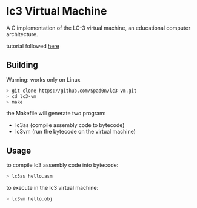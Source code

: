 # lc3 Virtual Machine

A C implementation of the LC-3 virtual machine, an educational computer architecture.

tutorial followed [here](https://www.jmeiners.com/lc3-vm/)

## Building

Warning: works only on Linux

```bash
> git clone https://github.com/Spad0n/lc3-vm.git
> cd lc3-vm
> make
```

the Makefile will generate two program:
- lc3as (compile assembly code to bytecode)
- lc3vm (run the bytecode on the virtual machine)

## Usage

to compile lc3 assembly code into bytecode:

```bash
> lc3as hello.asm
```

to execute in the lc3 virtual machine:

```bash
> lc3vm hello.obj
```

